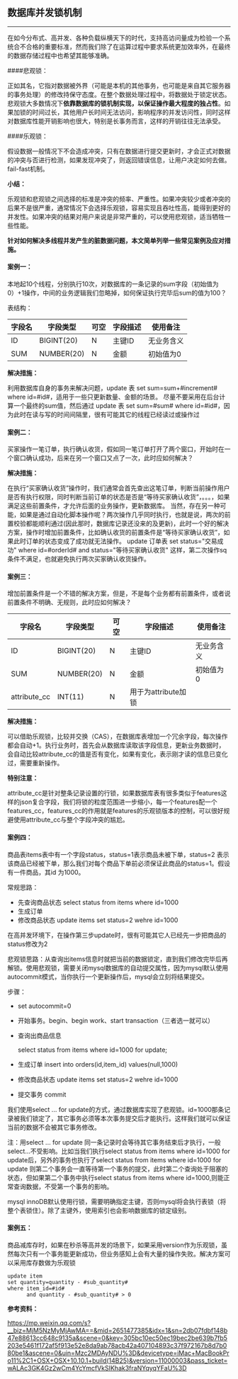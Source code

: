 ## 数据库并发锁机制

---


在如今分布式、高并发、各种负载纵横天下的时代，支持高访问量成为检验一个系统合不合格的重要标准，然而我们除了在运算过程中要求系统更加效率外，在最终的数据存储过程中也希望其能够准确。

####悲观锁：

正如其名，它指对数据被外界（可能是本机的其他事务，也可能是来自其它服务器的事务处理）的修改持保守态度。在整个数据处理过程中，将数据处于锁定状态。悲观锁大多数情况下**依靠数据库的锁机制实现，以保证操作最大程度的独占性**。如果加锁的时间过长，其他用户长时间无法访问，影响程序的并发访问性，同时这样对数据库性能开销影响也很大，特别是长事务而言，这样的开销往往无法承受。

####乐观锁：

假设数据一般情况下不会造成冲突，只有在数据进行提交更新时，才会正式对数据的冲突与否进行检测，如果发现冲突了，则返回错误信息，让用户决定如何去做。fail-fast机制。

**小结：**

乐观锁和悲观锁之间选择的标准是冲突的频率、严重性。如果冲突较少或者冲突的后果不是很严重，通常情况下会选择乐观锁，容易实现且吞吐性高，能得到更好的并发性。如果冲突的结果对用户来说是非常严重的，可以使用悲观锁，适当牺牲一些性能。


**针对如何解决多线程并发产生的脏数据问题，本文简单列举一些常见案例及应对措施。**

#### 案例一：

本地起10个线程，分别执行10次，对数据库的一条记录的sum字段（初始值为0）+1操作，中间的业务逻辑我们忽略掉，如何保证执行完毕后sum的值为100？


表结构：

|字段名|	字段类型	|可空|	字段描述	| 使用备注|
| --- | --- | --- | --- |---|
|ID	|BIGINT(20)|	N	|主键ID|	无业务含义|
|SUM|	NUMBER(20)|N	|金额	|初始值为0|

**解决措施：**

利用数据库自身的事务来解决问题，update 表 set sum=sum+#increment#   where id=#id#，适用于一些只更新数量、金额的场景。
尽量不要采用在后台计算一个最终的sum值，然后通过 update 表 set sum=#sum#  where id=#id#，因为此时在读与写的时间间隔里，很有可能其它的线程已经读过或操作过

#### 案例二：

买家操作一笔订单，执行确认收货，假如同一笔订单打开了两个窗口，开始时在一个窗口确认成功，后来在另一个窗口又点了一次，此时应如何解决？

**解决措施：**

在执行“买家确认收货”操作时，我们通常会首先查出这笔订单，判断当前操作用户是否有执行权限，同时判断当前订单的状态是否是“等待买家确认收货”，。。。，如果满足这些前置条件，才允许后面的业务操作，更新数据库。
当然，存在另一种可能，如果是通过自动化脚本操作呢？两次操作几乎同时执行，也就是说，两次的前置校验都能顺利通过(因此那时，数据库记录还没来的及更新)，此时一个好的解决方案，操作时增加前置条件，比如确认收货的前置条件是“等待买家确认收货”，如果此时订单的状态变成了成功就无法操作。
update 订单表 set  status="交易成功"  where id=#orderId# and status="等待买家确认收货"
这样，第二次操作sq条件不满足，也就避免执行两次买家确认收货操作。

#### 案例三：

增加前置条件是一个不错的解决方案，但是，不是每个业务都有前置条件，或者说前置条件不明确、无规则，此时应如何解决？


|字段名|	字段类型	|可空|	字段描述	| 使用备注|
| --- | --- | --- | --- |---|
|ID|	BIGINT(20)|	N	|主键ID|	无业务含义|
|SUM|	NUMBER(20)|	N	|金额| 初始值为0|
|attribute_cc|	INT(11)	| N	|用于为attribute加锁	|
 

**解决措施：**

可以借助乐观锁，比较并交换（CAS），在数据库表增加一个冗余字段，每次操作都会自动+1。执行业务时，首先会从数据库读取该字段信息，更新业务数据时，会自动比较attribute_cc的值是否有变化，如果有变化，表示刚才读的信息已变化过，需要重新操作。

**特别注意：**

attribute_cc是针对整条记录设置的行锁，如果数据库表有很多类似于features这样的json复合字段，我们将锁的粒度范围进一步缩小，每一个features配一个features_cc，features_cc的作用就是features的乐观锁版本的控制，可以很好规避使用attribute_cc与整个字段冲突的尴尬。


#### 案例四：

商品表items表中有一个字段status，status=1表示商品未被下单，status=2 表示该商品已经被下单，那么我们对每个商品下单前必须保证此商品的status=1。假设有一件商品，其id 为1000。

常规思路：

* 先查询商品状态  select status from items where id=1000
* 生成订单 
* 修改商品状态 update items set status=2 wehre id=1000

在高并发环境下，在操作第三步update时，很有可能其它人已经先一步把商品的status修改为2

悲观锁思路：从查询出items信息时就把当前的数据锁定，直到我们修改完毕后再解锁。使用悲观锁，需要关闭mysql数据库的自动提交属性，因为mysql默认使用autocommit模式，当你执行一个更新操作后，mysql会立刻将结果提交。

步骤：

* set autocommit=0
* 开始事务。begin、begin work、start transaction（三者选一就可以）
* 查询出商品信息

  select status from items where id=1000 for update;
* 生成订单 insert into orders(id,item_id) values(null,1000)
* 修改商品状态 update items set status=2 wehre id=1000
* 提交事务  commit 

我们使用select ... for update的方式，通过数据库实现了悲观锁。id=1000那条记录被我们锁定了，其它事务必须等本次事务提交后才能执行。这样我们就可以保证当前的数据不会被其它事务修改。

注：用select ... for update 同一条记录时会等待其它事务结束后才执行，一般select...不受影响。比如当我们执行select status from items where id=1000 for update后，另外的事务也执行了select status from items where id=1000 for update 则第二个事务会一直等待第一个事务的提交，此时第二个查询处于阻塞的状态，但如果第二个事务中执行select status from items where id=1000,则能正常查询数据，不受第一个事务的影响。

mysql innoDB默认使用行锁，需要明确指定主键，否则mysql将会执行表锁（将整个表锁住）。除了主键外，使用索引也会影响数据库的锁定级别。

#### 案例五：

商品减库存时，如果在秒杀等高并发的场景下，如果采用version作为乐观锁，虽然每次只有一个事务能更新成功，但业务感知上会有大量的操作失败。解决方案可以采用库存数做为乐观锁

```
update item
set quantity=quantity - #sub_quantity#
where item_id=#id# 
	  and quantity - #sub_quantity# > 0

```


**参考资料：**

https://mp.weixin.qq.com/s?__biz=MjM5NzMyMjAwMA==&mid=2651477385&idx=1&sn=2db07fdbf148b47e88613cc648c9135a&scene=0&key=305bc10ec50ec19bec2be639b7fb5203e5461f172af5f913e52e8da9ab78acb42a407104893c37f972167b8d7b080be1&ascene=0&uin=Mzc2MDAyNDU%3D&devicetype=iMac+MacBookPro11%2C1+OSX+OSX+10.10.1+build(14B25)&version=11000003&pass_ticket=wALAc3GK4Gz2wCm4YcYmcfVkSIKhak3fraNYqyqYFaU%3D
